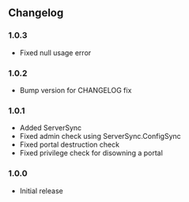 ## Changelog
### 1.0.3
- Fixed null usage error

### 1.0.2
- Bump version for CHANGELOG fix

### 1.0.1
- Added ServerSync
- Fixed admin check using ServerSync.ConfigSync
- Fixed portal destruction check
- Fixed privilege check for disowning a portal

### 1.0.0
- Initial release
